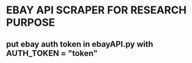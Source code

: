# EBAY API SCRAPER FOR RESEARCH PURPOSE 
## put ebay auth token in ebayAPI.py with AUTH_TOKEN = "token"